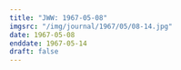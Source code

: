 ```yaml
---
title: "JWW: 1967-05-08"
imgsrc: "/img/journal/1967/05/08-14.jpg"
date: 1967-05-08
enddate: 1967-05-14
draft: false
---
```


<!-- fix pre-formatted input -->
